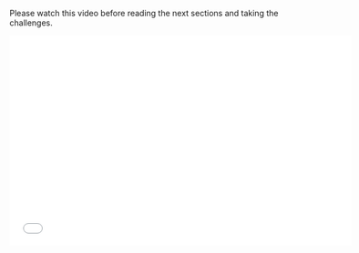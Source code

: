 Please watch this video before reading the next sections and taking the challenges.

<div class="video">
<div class="video-wrapper">
<iframe src="//player.vimeo.com/video/138104272" width="600" height="370" frameborder="0" webkitallowfullscreen mozallowflscreen allowfullscreen></iframe>
</div>
</div>

